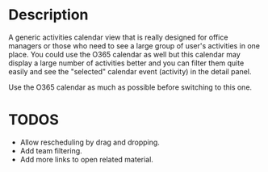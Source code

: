 # Description
A generic activities calendar view that is really designed for office managers or those who need to see a large group of user's activities in one place. You could use the O365 calendar as well but this calendar may display a large number of activities better and you can filter them quite easily and see the "selected" calendar event (activity) in the detail panel.

Use the O365 calendar as much as possible before switching to this one.


# TODOS
* Allow rescheduling by drag and dropping.
* Add team filtering.
* Add more links to open related material.
